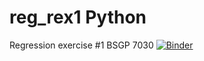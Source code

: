 # reg_rex1 Python
Regression exercise #1 BSGP 7030
[![Binder](https://mybinder.org/badge_logo.svg)](https://mybinder.org/v2/gh/chelseamariepeterson/reg_ex1.git/HEAD)
